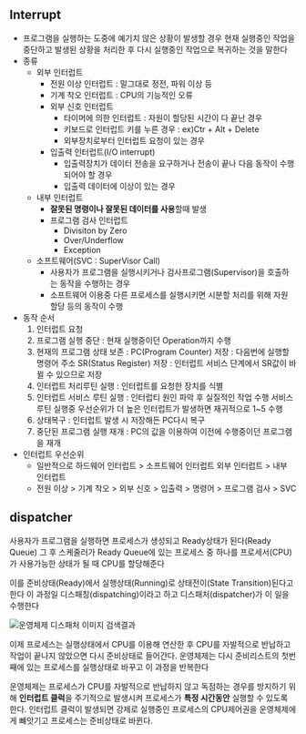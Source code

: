 ## Interrupt

- 프로그램을 실행하는 도중에 예기치 않은 상황이 발생할 경우 현재 실행중인 작업을 중단하고 발생된 상황을 처리한 후 다시 실행중인 작업으로 복귀하는 것을 말한다
- 종류
  - 외부 인터럽트
    - 전원 이상 인터럽트 : 말그대로 정전, 파워 이상 등
    - 기계 착오 인터럽트 : CPU의 기능적인 오류
    - 외부 신호 인터럽트
      - 타이머에 의한 인터럽트 : 자원이 할당된 시간이 다 끝난 경우
      - 키보드로 인터럽트 키를 누른 경우 : ex)Ctr + Alt + Delete
      - 외부장치로부터 인터럽트 요청이 있는 경우
    - 입출력 인터럽트(I/O interrupt)
      - 입출력장치가 데이터 전송을 요구하거나 전송이 끝나 다음 동작이 수행되어야 할 경우
      - 입출력 데이터에 이상이 있는 경우
  - 내부 인터럽트
    - **잘못된 명령이나 잘못된 데이터를 사용**할때 발생
    - 프로그램 검사 인터럽트
      - Divisiton by Zero
      - Over/Underflow
      - Exception
  - 소프트웨어(SVC : SuperVisor Call)
    - 사용자가 프로그램을 실행시키거나 검사프로그램(Supervisor)을 호출하는 동작을 수행하는 경우
    - 소프트웨어 이용중 다른 프로세스를 실행시키면 시분할 처리를 위해 자원 할당 등의 동작이 수행
- 동작 순서
  1. 인터럽트 요청
  2. 프로그램 실행 중단 : 현재 실행중이던 Operation까지 수행
  3. 현재의 프로그램 상태 보존 : PC(Program Counter) 저장 : 다음번에 실행할 명령어 주소
         SR(Status Register) 저장 : 인터럽트 서비스 단계에서  SR값이 바뀔 수 있으므로 저장
  4. 인터럽트 처리루틴 실행 : 인터럽트를 요청한 장치를 식별
  5. 인터럽트 서비스 루틴 실행 : 인터럽티 원인 파악 후 실질적인 작업 수행
     서비스 루틴 실행중 우선순위가 더 높은 인터럽트가 발생하면 재귀적으로 1~5 수행
  6. 상태복구 : 인터럽트 발생 시 저장해든 PC다시 복구
  7. 중단된 프로그램 실행 재개 : PC의 값을 이용하여 이전에 수행중이던 프로그램을 재개
- 인터럽트 우선순위
  - 일반적으로 하드웨어 인터럽트 > 소프트웨어 인터럽트
        외부 인터럽트 > 내부 인터럽트
  - 전원 이상 > 기계 착오 > 외부 신호 > 입출력 > 명령어 > 프로그램 검사 > SVC

 

## dispatcher

사용자가 프로그램을 실행하면 프로세스가 생성되고 Ready상태가 된다(Ready Queue) 그 후 스케줄러가 Ready Queue에 있는 프로세스 중 하나를 프로세서(CPU)가 사용가능한 상태가 될 때 CPU를 할당해준다

이를 준비상태(Ready)에서 실행상태(Running)로 상태전이(State Transition)된다고 한다
이 과정일 디스패칭(dispatching)이라고 하고 디스패처(dispatcher)가 이 일을 수행한다

![운영체제 디스패처 이미지 검색결과](https://www.d.umn.edu/~gshute/os/images/ready.png)

이제 프로세스는 실행상태에서 CPU를 이용해 연산한 후 CPU를 자발적으로 반납하고 작업이 끝나지 않았으면 다시 준비상태로 들어간다. 운영체제는 다시 준비리스트의 첫번째에 있는 프로세스를 실행상태로 바꾸고 이 과정을 반복한다

운영체제는 프로세스가 CPU를 자발적으로 반납하지 않고 독점하는 경우를 방지하기 위해 **인터럽트 클럭**을 주기적으로 발생시켜 프로세스가 **특정 시간동안** 실행할 수 있도록 한다.
인터럽트 클럭이 발생되면 강제로 실행중인 프로세스의 CPU제어권을 운영체제에게 뺴앗기고 프로세스는 준비상태로 바뀐다.
